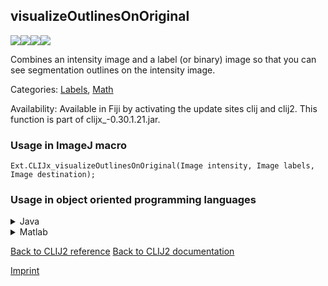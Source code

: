 ## visualizeOutlinesOnOriginal
<img src="images/mini_empty_logo.png"/><img src="images/mini_empty_logo.png"/><img src="images/mini_clijx_logo.png"/><img src="images/mini_empty_logo.png"/>

Combines an intensity image and a label (or binary) image so that you can see segmentation outlines on the intensity image.

Categories: [Labels](https://clij.github.io/clij2-docs/reference__label), [Math](https://clij.github.io/clij2-docs/reference__math)

Availability: Available in Fiji by activating the update sites clij and clij2.
This function is part of clijx_-0.30.1.21.jar.

### Usage in ImageJ macro
```
Ext.CLIJx_visualizeOutlinesOnOriginal(Image intensity, Image labels, Image destination);
```


### Usage in object oriented programming languages



<details>

<summary>
Java
</summary>
<pre class="highlight">// init CLIJ and GPU
import net.haesleinhuepf.clijx.CLIJx;
import net.haesleinhuepf.clij.clearcl.ClearCLBuffer;
CLIJx clijx = CLIJx.getInstance();

// get input parameters
ClearCLBuffer intensity = clijx.push(intensityImagePlus);
ClearCLBuffer labels = clijx.push(labelsImagePlus);
destination = clijx.create(intensity);
</pre>

<pre class="highlight">
// Execute operation on GPU
clijx.visualizeOutlinesOnOriginal(intensity, labels, destination);
</pre>

<pre class="highlight">
// show result
destinationImagePlus = clijx.pull(destination);
destinationImagePlus.show();

// cleanup memory on GPU
clijx.release(intensity);
clijx.release(labels);
clijx.release(destination);
</pre>

</details>



<details>

<summary>
Matlab
</summary>
<pre class="highlight">% init CLIJ and GPU
clijx = init_clatlabx();

% get input parameters
intensity = clijx.pushMat(intensity_matrix);
labels = clijx.pushMat(labels_matrix);
destination = clijx.create(intensity);
</pre>

<pre class="highlight">
% Execute operation on GPU
clijx.visualizeOutlinesOnOriginal(intensity, labels, destination);
</pre>

<pre class="highlight">
% show result
destination = clijx.pullMat(destination)

% cleanup memory on GPU
clijx.release(intensity);
clijx.release(labels);
clijx.release(destination);
</pre>

</details>



[Back to CLIJ2 reference](https://clij.github.io/clij2-docs/reference)
[Back to CLIJ2 documentation](https://clij.github.io/clij2-docs)

[Imprint](https://clij.github.io/imprint)
